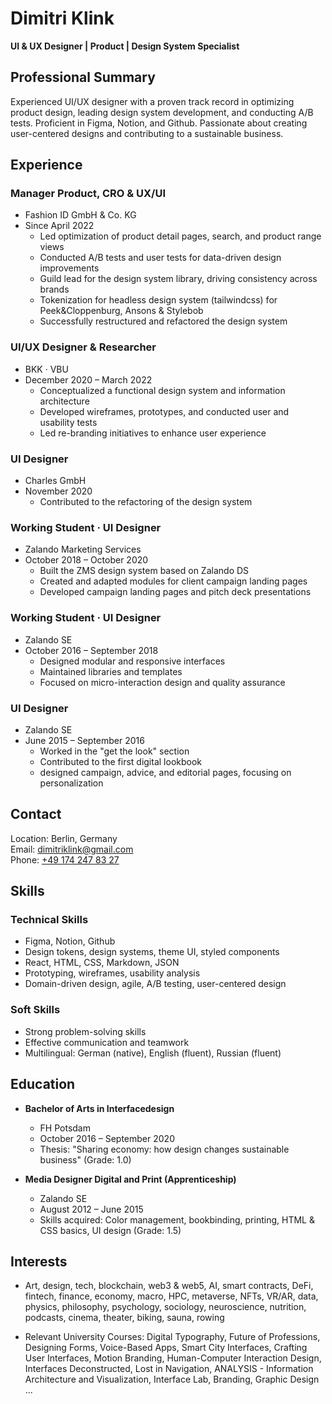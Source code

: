# Dimitri Klink
**UI & UX Designer | Product | Design System Specialist**

## Professional Summary
Experienced UI/UX designer with a proven track record in optimizing product design, leading design system development, and conducting A/B tests. Proficient in Figma, Notion, and Github. Passionate about creating user-centered designs and contributing to a sustainable business.

## Experience
### Manager Product, CRO & UX/UI
- Fashion ID GmbH & Co. KG
- Since April 2022
  - Led optimization of product detail pages, search, and product range views
  - Conducted A/B tests and user tests for data-driven design improvements
  - Guild lead for the design system library, driving consistency across brands
  - Tokenization for headless design system (tailwindcss) for Peek&Cloppenburg, Ansons & Stylebob
  - Successfully restructured and refactored the design system

### UI/UX Designer & Researcher
- BKK · VBU
- December 2020 – March 2022
  - Conceptualized a functional design system and information architecture
  - Developed wireframes, prototypes, and conducted user and usability tests
  - Led re-branding initiatives to enhance user experience

### UI Designer
- Charles GmbH
- November 2020
  - Contributed to the refactoring of the design system

### Working Student · UI Designer
- Zalando Marketing Services
- October 2018 – October 2020
  - Built the ZMS design system based on Zalando DS
  - Created and adapted modules for client campaign landing pages
  - Developed campaign landing pages and pitch deck presentations

### Working Student · UI Designer
- Zalando SE
- October 2016 – September 2018
  - Designed modular and responsive interfaces
  - Maintained libraries and templates
  - Focused on micro-interaction design and quality assurance

### UI Designer
- Zalando SE
- June 2015 – September 2016
  - Worked in the "get the look" section
  - Contributed to the first digital lookbook
  - designed campaign, advice, and editorial pages, focusing on personalization

## Contact
Location: Berlin, Germany  
Email: [dimitriklink@gmail.com](mailto:dimitriklink@gmail.com)  
Phone: [+49 174 247 83 27](tel:+491742478327)

## Skills
### Technical Skills
- Figma, Notion, Github
- Design tokens, design systems, theme UI, styled components
- React, HTML, CSS, Markdown, JSON
- Prototyping, wireframes, usability analysis
- Domain-driven design, agile, A/B testing, user-centered design

### Soft Skills
- Strong problem-solving skills
- Effective communication and teamwork
- Multilingual: German (native), English (fluent), Russian (fluent)

## Education
- **Bachelor of Arts in Interfacedesign**
  - FH Potsdam
  - October 2016 – September 2020
  - Thesis: "Sharing economy: how design changes sustainable business" (Grade: 1.0)

- **Media Designer Digital and Print (Apprenticeship)**
  - Zalando SE
  - August 2012 – June 2015
  - Skills acquired: Color management, bookbinding, printing, HTML & CSS basics, UI design (Grade: 1.5)

## Interests
- Art, design, tech, blockchain, web3 & web5, AI, smart contracts, DeFi, fintech, finance, economy, macro, HPC, metaverse, NFTs, VR/AR, data, physics, philosophy, psychology, sociology, neuroscience, nutrition, podcasts, cinema, theater, biking, sauna, rowing

* Relevant University Courses: Digital Typography, Future of Professions, Designing Forms, Voice-Based Apps, Smart City Interfaces, Crafting User Interfaces, Motion Branding, Human-Computer Interaction Design, Interfaces Deconstructed, Lost in Navigation, ANALYSIS - Information Architecture and Visualization, Interface Lab, Branding, Graphic Design ...
